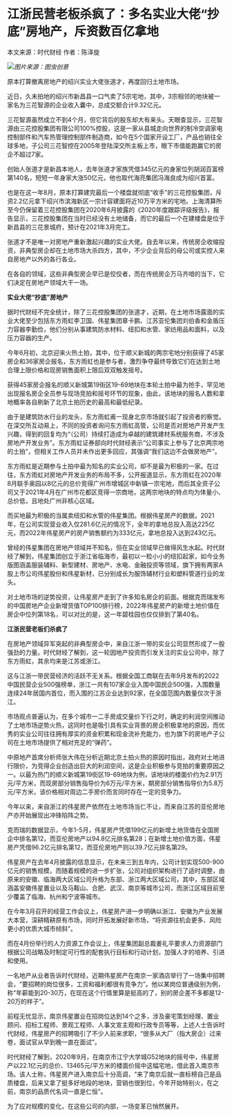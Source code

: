 

# 江浙民营老板杀疯了：多名实业大佬“抄底”房地产，斥资数百亿拿地

本文来源：时代财经 作者：陈泽旋

![](https://inews.gtimg.com/om_bt/O-GHxgsnZJ67AKMiPHPQ0WBqEKIsnHOXTYmUTJY7HZ1bgAA/1000)_图片来源：图虫创意_

原本打算撤离房地产的绍兴实业大佬张道才，再度回归土地市场。

近日，久未拍地的绍兴市新昌县一口气卖了5宗宅地，其中，3宗相邻的地块被一家名为三花智源的企业收入囊中，总成交额合计9.32亿元。

三花智源虽然成立不到4个月，但它背后的股东却大有来头。天眼查显示，三花智源由三花控股集团有限公司100%控股，这是一家从县城走向世界的制冷空调家电控制部件和汽车热管理控制部件制造商，如今在5个国家开设工厂，产品也销往全球多地，子公司三花智控在2005年登陆深交所主板上市，眼下市值能跑赢它的房企不超过7家。

创始人张道才是新昌本地人，去年张道才家族凭借345亿元的身家位列胡润百富榜第140名，短短一年身家大涨50亿元，他也取代海亮集团冯海良成为绍兴首富。

也是在这一年8月，原本打算建完最后一个楼盘就彻底“收手”的三花控股集团，斥资2.2亿元拿下绍兴市滨海新区一宗计容建面将近10万平方米的宅地。上海清算所至今仍保留着三花控股集团在2020年6月披露的《2020年度跟踪评级报告》，报告显示，三花控股集团在当时已经没有土地储备，而它的最后一个在建楼盘是位于新昌县的三花景城府，预计在2021年3月完工。

张道才不是唯一对房地产重新激起兴趣的实业大佬。自去年以来，传统房企收缩投资，非典型房企却在土地市场大杀四方，其中，不少企业背后的母公司或实控人来自房地产以外的各行各业。

在各自的领域，这些非典型房企早已是佼佼者，而在传统房企万马齐喑的当下，它们决定在房地产领域大干一场。

**实业大佬“抄底”房地产**

据时代财经不完全统计，除了三花控股集团的张道才，近期，在土地市场露面的实业大佬至少包括东方雨虹李卫国、伟星集团章卡鹏、江苏亚伦集团刘伯香和金盾压力容器李勤俭，他们分别从事建筑防水材料、纽扣和水管、家纺用品和面料，以及压力容器的生产。

今年6月初，北京迎来火热土拍，其中，位于顺义新城的两宗宅地分别获得了45家房企和36家房企报名，东方雨虹也是参与者，激烈争夺最终导致它们在达到土地合理上限价格和现房销售面积上限后双双触发摇号。

获得45家房企报名的顺义新城第19街区19-69地块在本轮土拍中最为抢手，罕见地出现报名房企全员参与现场竞拍和摇号环节的现象，由此，该地块的报名人数和拿地概率各自刷新了北京土拍历史的最高和最低纪录。

由于是建筑防水行业的龙头，东方雨虹甫一现身北京市场就引起了投资者的察觉。在深交所互动易上，不同的投资者询问东方雨虹高管，公司是否对房地产开发产生兴趣，得到的回复均为“（公司）持续打造成为卓越的建筑建材系统服务商，不涉及房地产开发业务”。东方雨虹证券部向时代财经表示“公司事实上参与了北京两宗地的土拍”，但相关工作人员并未作出更多回应，其强调“我们这边不会做房地产”。

东方雨虹是近期参与土拍中最为知名的实业公司，却不是最为积极的一家。在过往，东方雨虹对房地产开发业务的布局不多，公开报道显示，东方雨虹在2020年8月联手奥园以8亿元的总价竞得广州市增城区中新镇一宗宅地，而后其全资子公司又于2021年4月在广州市花都区竞得一宗商地，这两宗地块的特点均为体量小、总价低，且地处广州非核心区域。

而买地最为积极的当属卖纽扣和水管的伟星集团。根据伟星房产的数据，2021年，在公司实现营业收入仅281.6亿元的情况下，全年的拿地总投入高达225亿元，而2022年伟星房产的房产销售额约为333亿元，拿地总投入达到243亿元。

曾经的伟星集团在房地产领域并不知名，但在实业领域早已做得风生水起。时代财经了解到，伟星集团创立于浙江省临海市，最初以一粒小小的纽扣起家，如今业务版图涵盖服装辅料、新型建材、房地产、水电、金融投资等领域，旗下拥有两家A股上市公司伟星股份和伟星新材，已分别成长为服饰辅材行业和塑料管道行业的龙头。

对土地市场的逆势投资，让伟星房产走到了许多知名房企的前面。根据克而瑞发布的中国房地产企业新增货值TOP100排行榜，2022年伟星房产的新增土地价值在房企中位列第18名，可以对比的是，这一年碧桂园也仅仅排到了第40名。

**江浙民营老板们杀疯了**

在房地产领域异军突起的非典型房企中，来自江浙一带的实业公司显然形成了一股强劲的力量。时代财经了解到，这一轮因地产投资而引发关注的实业公司中，除了东方雨虹，其余均来是江苏或浙江。

这与江浙一带民营经济的活跃不无关系。根据全国工商联在去年9月发布的2022中国民营企业500强榜单，浙江一共有107家企业入围中国民企500强，入围数量连续24年居国内首位，而入围的江苏企业达到92家，在全国范围内数量仅次于浙江。

市场观点普遍认为，在多个城市一二手房成交量价下行之时，确定的利润空间推动了土地市场逆势火热，这同时也是吸引具有实业背景的房企积极拿地的原因，而优秀的实业公司往往拥有厚实的资金积累和现金流补充能力，也为旗下的房地产子公司在土地市场提供了相对充足的“弹药”。

中原地产首席分析师张大伟在分析近期北京土拍火热的原因时指出，政府对土地进行限价，为竞得企业创造出巨大的利润空间，这是企业积极参与竞拍的重要原因之一。以最为热门的顺义新城第19街区19-69地块为例，该地块的楼面价约为2.91万元/平方米，而现房部分销售指导价为6万元/平方米，期房部分销售指导价为5.8万元/平方米，该价格相对周边二手房价而言同时存在一定的竞争力。

今年以来，来自浙江的伟星房产依然在土地市场当仁不让，而来自江苏的亚伦房地产亦开始展现出冲锋陷阵之势。

克而瑞的数据显示，今年1-5月，伟星房产凭借199亿元的新增土地货值在全国房企中排名第12，而亚伦房地产以94.8亿元排名第28；在新增土地价值方面，伟星房产凭借96.2亿元排名第12，而亚伦房地产则以39.7亿元排名第29。

伟星房产在去年4月披露的信息显示，在未来三到五年内，公司计划实现500-900亿元的销售规模，而随着规模的进一步扩张，公司对组织架构进行了适时调整，由原来的安徽、临海两大区域公司升格为东部、浙江两大区域公司，其中，东部区域涵盖安徽伟星置业以及马鞍山、合肥、武汉、南京等城市公司，而浙江区域目前至少覆盖了临海、杭州和宁波等城市。

在今年3月召开的经营工作会议上，伟星房产进一步明确以浙江、安徽为产业发展大本营，深耕精耕原有市场，同时开拓发展好新市场，“将资源往机会更多、风险更小的优质大城市倾斜”。

而在4月份举行的人力资源工作会议上，伟星集团副总裁姜礼平要求人力资源部门根据公司战略及时制定可行性的配套执行目标和行动计划，加强人才的培养、引进和使用。

一名地产从业者告诉时代财经，近期伟星房产在南京一家酒店举行了一场集中招聘会，“要招聘的岗位很多，工资和福利都很有竞争力”。他以某岗位普通级别为例，称“年薪能到20-30万，在现在这个行情里算是挺高的了，别的房企差不多都是12-20万的样子”。

前程无忧显示，南京伟星置业在招岗位达到14个之多，涉及豪宅策划经理、置业顾问、招标工程师、景观工程师、人事文宣主观和行政专员等等，上述人士告诉时代财经，伟星房产的招聘吸引了不少人前来求职，“很多从大厂（指大房企）过来卷，面试官从早到晚一直在面试”。

时代财经了解到，2020年9月，在南京市江宁大学城G52地块的摇号中，伟星房产以22.1亿元的总价、13465元/平方米的楼面价摇中这幅宅地，借此首入南京市场。该人士称，伟星房产进入南京后十分高调，“来了南京后就一直标榜自己是品质楼盘，后来又拿了挺多好地段的地块，营销也很到位，今年开始特别火，在之前，南京的品质代名词一直是仁恒”。

为了应对规模的变化，在这些公司的内部，一场变革已悄然展开。

